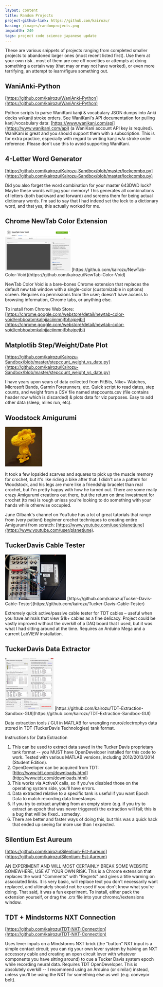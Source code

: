 ```yaml
---
layout: content
title: Random Projects
project-github-link: https://github.com/kairozu/
hasimg: /images/randomprojects.png
imgwidth: 240
tags: project code science japanese update
---
```

These are various snippets of projects ranging from completed smaller projects to abandoned larger ones (most recent listed first). Use them at your own risk.. most of them are one off novelties or attempts at doing something a certain way (that may or may not have worked), or even more terrifying, an attempt to learn/figure something out.

## WaniAnki-Python
<i class="fab fa-github fa-fw"></i> [https://github.com/kairozu/WaniAnki-Python](https://github.com/kairozu/WaniAnki-Python)

Python scripts to parse WaniKani kanji & vocabulary JSON dumps into Anki decks w/kanji stroke orders. See WaniKani's API documentation for pulling kanji/vocabulary data: [https://www.wanikani.com/api](https://www.wanikani.com/api) (a WaniKani account API key is required). WaniKani is great and you should support them with a subscription. This is for extra practice, especially with regard to writing kanji w/a stroke order reference. Please don't use this to avoid supporting WaniKani.

## 4-Letter Word Generator
<i class="fab fa-github fa-fw"></i> [https://github.com/kairozu/Kairozu-Sandbox/blob/master/lockcombo.py](https://github.com/kairozu/Kairozu-Sandbox/blob/master/lockcombo.py)

Did you also forget the word combination for your master 643DWD lock? Maybe these words will jog your memory! This generates all combinations of letters (both backward and forward) and screens them for being actual dictionary words. I'm sad to say that I had indeed set the lock to a dictionary word, and that yes, this actually worked for me.

## Chrome NewTab Color Extension
<img class="imageL" height="135" alt="weather" src="/images/newtab_chromestore.png" />
<i class="fab fa-github fa-fw"></i> [https://github.com/kairozu/NewTab-Color-Void](https://github.com/kairozu/NewTab-Color-Void)

NewTab Color Void is a bare-bones Chrome extension that replaces the default new tab window with a single-color (customizable in options) screen. Requires no permissions from the user; doesn't have access to browsing information, Chrome tabs, or anything else.

To install from Chrome Web Store: [https://chrome.google.com/webstore/detail/newtab-color-void/enbboabmkalnjjaciinmnjfbhajpejbl](https://chrome.google.com/webstore/detail/newtab-color-void/enbboabmkalnjjaciinmnjfbhajpejbl)

<div class="spacerClear"></div>

## Matplotlib Step/Weight/Date Plot
<i class="fab fa-github fa-fw"></i> [https://github.com/kairozu/Kairozu-Sandbox/blob/master/stepcount_weight_vs_date.py](https://github.com/kairozu/Kairozu-Sandbox/blob/master/stepcount_weight_vs_date.py)

I have years upon years of data collected from FitBits, Nike+ Watches, Microsoft Bands, Garmin Forerunners, etc. Quick script to read dates, step counts, and weight from a CSV file named stepcounts.csv 
(file contains header row which is discarded) & plots data for viz purposes. Easy to add other data (sleep, miles run, etc).

## Woodstock Amigurumi
<img class="imageR" height="130" alt="weather" src="/images/woodstock.png" />

It took a few lopsided scarves and squares to pick up the muscle memory for crochet, but it's like riding a bike after that. I didn't use a pattern for Woodstock, and his legs are more like a friendship bracelet than real crochet, but I'm pretty happy with how he turned out. There are some really crazy Amigurumi creations out there, but the return on time investment for crochet (to me) is rough unless you're looking to do something with your hands while otherwise occupied.

June Gilbank's channel on YouTube has a lot of great tutorials that range from (very patient) beginner crochet techniques to creating entire Amigurumi from scratch: [https://www.youtube.com/user/planetjune](https://www.youtube.com/user/planetjune).

<div class="spacerClear"></div>

## TuckerDavis Cable Tester
<img class="imageL" height="150" alt="weather" src="/images/tdtcabletester.jpg" />
<i class="fab fa-github fa-fw"></i> [https://github.com/kairozu/Tucker-Davis-Cable-Tester](https://github.com/kairozu/Tucker-Davis-Cable-Tester)

Extremely quick active/passive cable tester for TDT cables – useful when you have animals that view $1k+ cables as a fine delicacy. Project could be vastly improved without the overkill of a DAQ board that I used, but it was what I had sitting around at the time. Requires an Arduino Mega and a current LabVIEW installation.

<div class="spacerClear"></div>

## TuckerDavis Data Extractor
<img class="imageR" height="170" alt="weather" src="/images/tdtextract_1.png" />
<i class="fab fa-github fa-fw"></i> [https://github.com/kairozu/TDT-Extraction-Sandbox-GUI](https://github.com/kairozu/TDT-Extraction-Sandbox-GUI)

Data extraction tools / GUI in MATLAB for wrangling neuro/electrophys data stored in TDT (TuckerDavis Technologies) tank format.

Instructions for Data Extraction
1. This can be used to extract data saved in the Tucker Davis proprietary tank format -- you MUST have OpenDeveloper installed for this code to work. Tested with various MATLAB versions, including 2012/2013/2014 (Student Edition).
2. OpenDeveloper can be acquired from TDT: [http://www.tdt.com/downloads.html](http://www.tdt.com/downloads.html)
3. This works via ActiveX calls, so if you've disabled those on the operating system side, you'll have errors.
4. Data extracted relative to a specific tank is useful if you want Epoch Data to match recording data timestamps.
5. If you try to extract anything from an empty store (e.g. if you try to extract an epoch that was never triggered) the extraction will fail; this is a bug that will be fixed.. someday.
6. There are better and faster ways of doing this, but this was a quick hack that ended up seeing far more use than I expected.

<div class="spacerClear"></div>

## Silentium Est Aureum
<i class="fab fa-github fa-fw"></i> [https://github.com/kairozu/Silentium-Est-Aureum](https://github.com/kairozu/Silentium-Est-Aureum)

AN EXPERIMENT AND WILL MOST CERTAINLY BREAK SOME WEBSITE SOMEWHERE, USE AT YOUR OWN RISK. This is a Chrome extension that replaces the word "Comments" with "Regrets" and gives a title warning on associated links. It is very basic, will replace text you don't necessarily want replaced, and ultimately should not be used if you don't know what you're doing. That said, it was a fun experiment. To install, either pack the extension yourself, or drag the .crx file into your chrome://extensions window.

## TDT + Mindstorms NXT Connection
<i class="fab fa-github fa-fw"></i> [https://github.com/kairozu/TDT-NXT-Connection](https://github.com/kairozu/TDT-NXT-Connection)

Uses lever inputs on a Mindstorms NXT brick (the "button" NXT input is a simple contact circuit; you can rig your own lever system by halving an NXT accessory cable and creating an open circuit lever with whatever components you have sitting around) to cue a Tucker Davis system epoch while recording neural data. Requires TDT OpenDeveloper. This is absolutely overkill -- I recommend using an Arduino (or similar) instead, unless you'll be using the NXT for something else as well (e.g. conveyor belt).